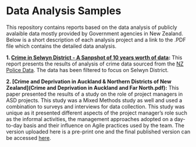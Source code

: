 # Data Analysis Samples
This repository contains reports based on the data analysis of publicly avalaible data mostly provided by Government agencies in New Zealand. Below is a short description of each analysis project and a link to the .PDF file which contains the detailed data analysis.

**1. [Crime in Selwyn District - A Sanpshot of 10 years worth of data](Selwyn_Crime_Data_Analysis_Final.pdf):** This report presents the results of analysis of crime data sourced from the [NZ Police Data](https://www.police.govt.nz/about-us/publications-statistics/data-and-statistics/policedatanz). The data has been filtered to focus on Selwyn District.

**2. [Crime and Deprivation in Auckland & Northern Districts of New Zealand](Crime and Deprivation in Auckland and Far North.pdf):** This paper presented the results of a study on the role of project managers in ASD projects. This study was a Mixed Methods study as well and used a combination to surveys and interviews for data collection. This study was unique as it presented different aspects of the project manager’s role such as the informal activities, the management approaches adopted on a day-to-day basis and their influence on Agile practices used by the team. The version uploaded here is a pre-print one and the final published version can be accessed [here](https://doi.org/10.1016/j.jss.2020.110871).
